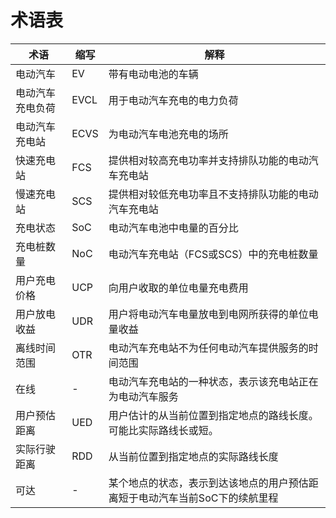 # 术语表

| 术语 | 缩写 | 解释 |
|---|---|---|
| 电动汽车 | EV | 带有电动电池的车辆 |
| 电动汽车充电负荷 | EVCL | 用于电动汽车充电的电力负荷 |
| 电动汽车充电站 | ECVS | 为电动汽车电池充电的场所 |
| 快速充电站 | FCS | 提供相对较高充电功率并支持排队功能的电动汽车充电站 |
| 慢速充电站 | SCS | 提供相对较低充电功率且不支持排队功能的电动汽车充电站 |
| 充电状态 | SoC | 电动汽车电池中电量的百分比 |
| 充电桩数量 | NoC | 电动汽车充电站（FCS或SCS）中的充电桩数量 |
| 用户充电价格 | UCP | 向用户收取的单位电量充电费用 |
| 用户放电收益 | UDR | 用户将电动汽车电量放电到电网所获得的单位电量收益 |
| 离线时间范围 | OTR | 电动汽车充电站不为任何电动汽车提供服务的时间范围 |
| 在线 | - | 电动汽车充电站的一种状态，表示该充电站正在为电动汽车服务 |
| 用户预估距离 | UED | 用户估计的从当前位置到指定地点的路线长度。可能比实际路线长或短。 |
| 实际行驶距离 | RDD | 从当前位置到指定地点的实际路线长度 |
| 可达 | - | 某个地点的状态，表示到达该地点的用户预估距离短于电动汽车当前SoC下的续航里程 |